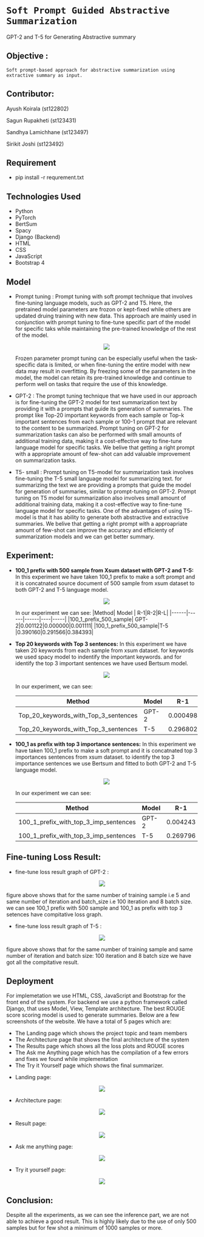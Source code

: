 # `Soft Prompt Guided Abstractive Summarization`

GPT-2 and T-5 for Generating Abstractive summary


## Objective :
    Soft prompt-based approach for abstractive summarization using extractive summary as input.

## Contributor:

   Ayush Koirala       (st122802)

   Sagun Rupakheti     (st123431)

   Sandhya Lamichhane  (st123497)
   
   Sirikit Joshi       (st123492)

## Requirement
* pip install -r requrement.txt

## Technologies Used
* Python 
* PyTorch
* BertSum
* Spacy
* Django (Backend)
* HTML
* CSS
* JavaScript
* Bootstrap 4

## Model 

* Prompt tuning :
    Prompt tuning with soft prompt technique that involves fine-tuning language models, such as GPT-2 and T5. Here, the pretrained model parameters are frozon or kept-fixed while others are updated druing training with new data.  This approach are mainly used in conjunction with prompt tuning to fine-tune specific part of the model for specific taks while maintaining the pre-trained knowledge of the rest of the model. 
    <p align="center"><img src="Figure/prompt-tuning.png"></p>
    Frozen parameter prompt tuning can be especially useful when the task-specific data is limited, or when fine-tuning the entire model with new data may result in overfitting. By freezing some of the parameters in the model, the model can retain its pre-trained knowledge and continue to perform well on tasks that require the use of this knowledge.

* GPT-2 :
    The prompt tuning technique that we have used in our approach is for fine-tuning the GPT-2 model for text summarization text by providing it with a prompts that guide its generation of summaries. The prompt like Top-20 important keywords from each sample or Top-k important sentences from each sample or 100-1 prompt that are relevant to the content to be summarized.
    Prompt tuning on GPT-2 for summarization tasks can also be performed with small amounts of additional training data, making it a cost-effective way to fine-tune language model for specific tasks. We belive that getting a right prompt with a appropriate amount of few-shot can add valuable improvement on summarization tasks.

* T5- small :
    Prompt tuning on T5-model for summarization task involves fine-tuning the T-5 small language model for summarizing text. for summarizing the text we are providing a prompts that guide the model for generation of summaries, similar to prompt-tuning on GPT-2.
    Prompt tuning on T5 model for summarization also involves small amount of additional training data, making it a cost-effective way to fine-tune language model for specific tasks. One of the advantages of using T5- model is that it has ability to generate both abstractive and extractive summaries. We belive that getting a right prompt with a approapriate amount of few-shot can improve the accuracy and efficienty of summarization models and we can get better summary.

## Experiment:

* <B>100_1 prefix with 500 sample from Xsum dataset with GPT-2 and T-5:</B>
    In this experiment we have taken 100_1 prefix to make a soft prompt and it is concatnated source document of 500 sample from xsum dataset to both GPT-2 and T-5 language model.
    <p align="center"><img src="Figure/100_1_prompt_500_sample.png"></p>
    
    In our experiment we can see:
    |Method| Model | R-1|R-2|R-L|
    |------|------|------|----|-----|
    |100_1_prefix_500_sample| GPT-2|0.001122|0.000000|0.001111|
    |100_1_prefix_500_sample|T-5 |0.390160|0.291566|0.384393|

* <B>Top 20 keywords with Top 3 sentences:</B>
    In this experiment we have taken 20 keywords from each sample from xsum dataset. for keywords we used spacy model to indentify the important keywords. and for identify the top 3 important sentences we have used Bertsum model. 
    <p align="center"><img src="Figure/Top_20_keywrods_3_sentences.png"></p>
    In our experiment, we can see:

    |Method| Model | R-1|R-2|R-L|
    |------|------|------|----|-----|
    |Top_20_keywords_with_Top_3_sentences| GPT-2|0.000498|0.000000|0.000498|
    |Top_20_keywords_with_Top_3_sentences|T-5 |0.296802|0.172295|0.289835|


* <B>100_1 as prefix with top 3 importance sentences:</B>
    In this experiment we have taken 100_1 prefix to make a soft prompt and it is concatnated top 3 importances sentences  from xsum dataset. to identify the top 3 importance sentences we use Bertsum and fitted to both GPT-2 and T-5 language model.
    <p align="center"><img src="Figure/100_1_prefix_3_imp_sentences.png"></p>
    In our experiment we can see:

    |Method| Model | R-1|R-2|R-L|
    |------|------|------|----|-----|
    |100_1_prefix_with_top_3_imp_sentences|GPT-2|0.004243|0.000000|0.004243|
    |100_1_prefix_with_top_3_imp_sentences|T-5 |0.269796|0.154264|0.260666|

## Fine-tuning Loss Result:
* fine-tune loss result graph of GPT-2 :
<p align="center"><img src="Figure/Fine-tune-loss.png"></p>

figure above shows that for the same number of training sample i.e 5 and same number of iteration and batch_size i.e 100 iteration and 8 batch size. we can see 100_1 prefix with 500 sample and 100_1 as prefix with top 3 setences have compitative loss graph.

* fine-tune loss result graph of T-5 :
<p align="center"><img src="Figure/fine-tune-loss-t5.png"></p>

figure above shows that for the same number of training sample and same number of iteration and batch size: 100 iteration and 8 batch size we have got all the compitative result.

## Deployment

For implemetation we use HTML, CSS, JavaScript and Bootstrap for the front end of the system. For backend we use a python framework called Django, that uses Model, View, Template architecture. The best ROUGE score scoring model is used to generate summaries. Below are a few screenshots of the website. We have a total of 5 pages which are:

- The Landing page which shows the project topic and team members
- The Architecture page that shows the final architecture of the system
- The Results page which shows all the loss plots and ROUGE scores
- The Ask me Anything page which has the compilation of a few errors and fixes we found while implementation
- The Try it Yourself page which shows the final summarizer.


* Landing page:
<p align="center"><img src="Figure/landing.png"></p>

* Architecture page:
<p align="center"><img src="Figure/architecture.png"></p>

* Result page:
<p align="center"><img src="Figure/results.png"></p>

* Ask me anything page:
<p align="center"><img src="Figure/askmeanything.png"></p>

* Try it yourself page:
<p align="center"><img src="Figure/tryityourself.png"></p>

## Conclusion:

Despite all the experiments, as we can see the inference part, we are not able to achieve a good result. This is highly likely due to the use of only 500 samples but for few shot a minimum of 1000 samples or more.  


